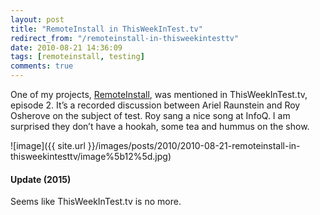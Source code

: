 ```yaml
---
layout: post
title: "RemoteInstall in ThisWeekInTest.tv"
redirect_from: "/remoteinstall-in-thisweekintesttv"
date: 2010-08-21 14:36:09
tags: [remoteinstall, testing]
comments: true
---
```

One of my projects, [RemoteInstall](https://github.com/dblock/remoteinstall), was mentioned in ThisWeekInTest.tv, episode 2. It’s a recorded discussion between Ariel Raunstein and Roy Osherove on the subject of test. Roy sang a nice song at InfoQ. I am surprised they don’t have a hookah, some tea and hummus on the show.

![image]({{ site.url }}/images/posts/2010/2010-08-21-remoteinstall-in-thisweekintesttv/image%5b12%5d.jpg)

#### Update (2015)

Seems like ThisWeekInTest.tv is no more.


